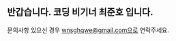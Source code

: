 
<p # well come to mt repository></p>

## 반갑습니다. 코딩 비기너 최준호 입니다.

문의사항 있으신 경우 wnsghqwe@gmail.com으로 연락주세요.